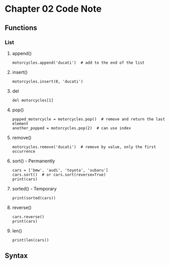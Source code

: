 # Chapter 02 Code Note
## Functions
### List
1. append()
   ```
   motorcycles.append('ducati')  # add to the end of the list
   ```
2. insert()
   ```
   motorcycles.insert(0, 'ducati')
   ```
3. del
   ```
   del motorcycles[1]
   ```
4. pop()
   ```
   popped_motorcycle = motorcycles.pop()  # remove and return the last element
   another_popped = motorcycles.pop(2)  # can use index
   ```
5. remove()
   ```
   motorcycles.remove('ducati')  # remove by value, only the first occurrence 
   ```
6. sort() - Permanently
   ```
   cars = ['bmw', 'audi', 'toyota', 'subaru']
   cars.sort()  # or cars.sort(reverse=True)
   print(cars)
   ```
7. sorted() - Temporary
   ```
   print(sorted(cars))
   ```
8. reverse()
   ```
   cars.reverse()
   print(cars)
   ```
9. len()
   ```
   print(len(cars))
   ```

## Syntax
